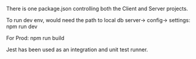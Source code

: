 There is one package.json controlling both the Client and Server projects.

To run dev env, would need the path to local db server-> config-> settings:
npm run dev

For Prod:
npm run build

Jest has been used as an integration and unit test runner.